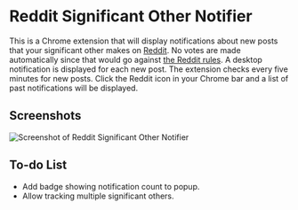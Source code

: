 # Reddit Significant Other Notifier

This is a Chrome extension that will display notifications about new posts that
your significant other makes on [Reddit](http://www.reddit.com). No votes are
made automatically since that would go against [the Reddit rules](http://www.reddit.com/rules). A desktop notification is displayed for each new post. The extension checks every five minutes for new posts. Click the Reddit icon in your Chrome bar and a list of past notifications will be displayed.

## Screenshots

![Screenshot of Reddit Significant Other Notifier](http://github.com/moneypenny/reddit-significant-other-notifier/raw/master/screenshot.png)

## To-do List

* Add badge showing notification count to popup.
* Allow tracking multiple significant others.
